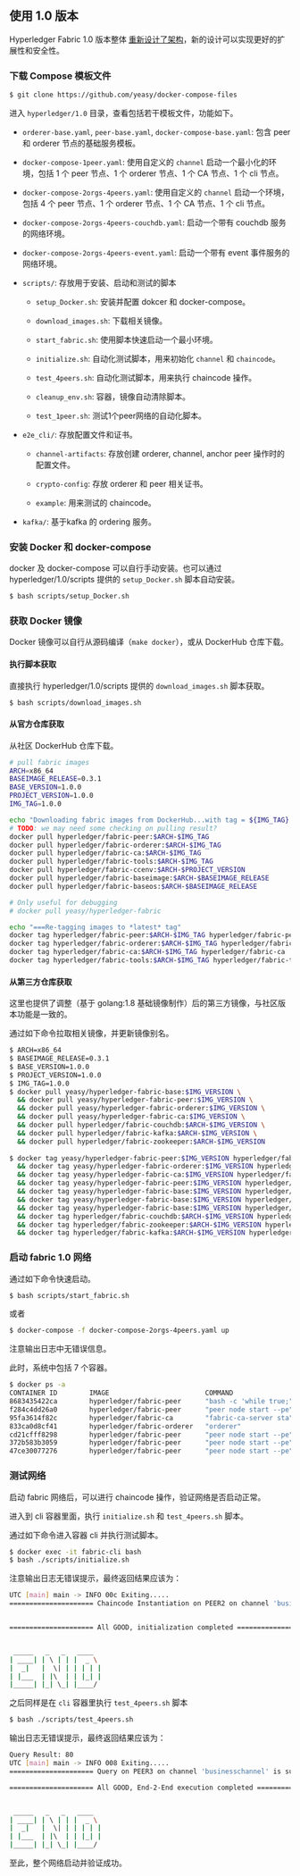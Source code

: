 ## 使用 1.0 版本

Hyperledger Fabric 1.0 版本整体 [重新设计了架构](https://github.com/hyperledger/fabric/blob/master/proposals/r1/Next-Consensus-Architecture-Proposal.md)，新的设计可以实现更好的扩展性和安全性。

### 下载 Compose 模板文件

```sh
$ git clone https://github.com/yeasy/docker-compose-files
```

进入 `hyperledger/1.0` 目录，查看包括若干模板文件，功能如下。

* `orderer-base.yaml`, `peer-base.yaml`, `docker-compose-base.yaml`: 包含 peer 和 orderer 节点的基础服务模板。

* `docker-compose-1peer.yaml`: 使用自定义的 `channel` 启动一个最小化的环境，包括 1 个 peer 节点、1 个 orderer 节点、1 个 CA 节点、1 个 cli 节点。 

* `docker-compose-2orgs-4peers.yaml`: 使用自定义的 `channel` 启动一个环境，包括 4 个 peer 节点、1 个 orderer 节点、1 个 CA 节点、1 个 cli 节点。

* `docker-compose-2orgs-4peers-couchdb.yaml`: 启动一个带有 couchdb 服务的网络环境。

* `docker-compose-2orgs-4peers-event.yaml`: 启动一个带有 event 事件服务的网络环境。

* `scripts/`: 存放用于安装、启动和测试的脚本

    * `setup_Docker.sh`: 安装并配置 dokcer 和 docker-compose。
    
    * `download_images.sh`: 下载相关镜像。
    
    * `start_fabric.sh`: 使用脚本快速启动一个最小环境。

    * `initialize.sh`: 自动化测试脚本，用来初始化 `channel` 和 `chaincode`。
    
    * `test_4peers.sh`: 自动化测试脚本，用来执行 chaincode 操作。
    
    * `cleanup_env.sh`: 容器，镜像自动清除脚本。
    
    * `test_1peer.sh`: 测试1个peer网络的自动化脚本。

* `e2e_cli/`: 存放配置文件和证书。

    * `channel-artifacts`: 存放创建 orderer, channel, anchor peer 操作时的配置文件。

    * `crypto-config`: 存放 orderer 和 peer 相关证书。

    * `example`: 用来测试的 chaincode。 
    
* `kafka/`: 基于kafka 的 ordering 服务。

### 安装 Docker 和 docker-compose 

docker 及 docker-compose 可以自行手动安装。也可以通过 hyperledger/1.0/scripts 提供的 `setup_Docker.sh` 脚本自动安装。

```bash
$ bash scripts/setup_Docker.sh
```

### 获取 Docker 镜像

Docker 镜像可以自行从源码编译（`make docker`），或从 DockerHub 仓库下载。

#### 执行脚本获取
直接执行 hyperledger/1.0/scripts 提供的 `download_images.sh` 脚本获取。

```bash
$ bash scripts/download_images.sh
```

#### 从官方仓库获取
从社区 DockerHub 仓库下载。

```bash
# pull fabric images
ARCH=x86_64
BASEIMAGE_RELEASE=0.3.1
BASE_VERSION=1.0.0
PROJECT_VERSION=1.0.0
IMG_TAG=1.0.0

echo "Downloading fabric images from DockerHub...with tag = ${IMG_TAG}... need a while"
# TODO: we may need some checking on pulling result?
docker pull hyperledger/fabric-peer:$ARCH-$IMG_TAG
docker pull hyperledger/fabric-orderer:$ARCH-$IMG_TAG
docker pull hyperledger/fabric-ca:$ARCH-$IMG_TAG
docker pull hyperledger/fabric-tools:$ARCH-$IMG_TAG
docker pull hyperledger/fabric-ccenv:$ARCH-$PROJECT_VERSION
docker pull hyperledger/fabric-baseimage:$ARCH-$BASEIMAGE_RELEASE
docker pull hyperledger/fabric-baseos:$ARCH-$BASEIMAGE_RELEASE

# Only useful for debugging
# docker pull yeasy/hyperledger-fabric

echo "===Re-tagging images to *latest* tag"
docker tag hyperledger/fabric-peer:$ARCH-$IMG_TAG hyperledger/fabric-peer
docker tag hyperledger/fabric-orderer:$ARCH-$IMG_TAG hyperledger/fabric-orderer
docker tag hyperledger/fabric-ca:$ARCH-$IMG_TAG hyperledger/fabric-ca
docker tag hyperledger/fabric-tools:$ARCH-$IMG_TAG hyperledger/fabric-tools
```
#### 从第三方仓库获取
这里也提供了调整（基于 golang:1.8 基础镜像制作）后的第三方镜像，与社区版本功能是一致的。

通过如下命令拉取相关镜像，并更新镜像别名。

```bash
$ ARCH=x86_64
$ BASEIMAGE_RELEASE=0.3.1
$ BASE_VERSION=1.0.0
$ PROJECT_VERSION=1.0.0
$ IMG_TAG=1.0.0
$ docker pull yeasy/hyperledger-fabric-base:$IMG_VERSION \
  && docker pull yeasy/hyperledger-fabric-peer:$IMG_VERSION \
  && docker pull yeasy/hyperledger-fabric-orderer:$IMG_VERSION \
  && docker pull yeasy/hyperledger-fabric-ca:$IMG_VERSION \
  && docker pull hyperledger/fabric-couchdb:$ARCH-$IMG_VERSION \
  && docker pull hyperledger/fabric-kafka:$ARCH-$IMG_VERSION \
  && docker pull hyperledger/fabric-zookeeper:$ARCH-$IMG_VERSION
  
$ docker tag yeasy/hyperledger-fabric-peer:$IMG_VERSION hyperledger/fabric-peer \
  && docker tag yeasy/hyperledger-fabric-orderer:$IMG_VERSION hyperledger/fabric-orderer \
  && docker tag yeasy/hyperledger-fabric-ca:$IMG_VERSION hyperledger/fabric-ca \
  && docker tag yeasy/hyperledger-fabric-peer:$IMG_VERSION hyperledger/fabric-tools \
  && docker tag yeasy/hyperledger-fabric-base:$IMG_VERSION hyperledger/fabric-ccenv:$ARCH-$PROJECT_VERSION \
  && docker tag yeasy/hyperledger-fabric-base:$IMG_VERSION hyperledger/fabric-baseos:$ARCH-$BASEIMAGE_RELEASE \
  && docker tag yeasy/hyperledger-fabric-base:$IMG_VERSION hyperledger/fabric-baseimage:$ARCH-$BASEIMAGE_RELEASE \
  && docker tag hyperledger/fabric-couchdb:$ARCH-$IMG_VERSION hyperledger/fabric-couchdb \
  && docker tag hyperledger/fabric-zookeeper:$ARCH-$IMG_VERSION hyperledger/fabric-zookeeper \
  && docker tag hyperledger/fabric-kafka:$ARCH-$IMG_VERSION hyperledger/fabric-kafka
```

### 启动 fabric 1.0 网络

通过如下命令快速启动。

```sh
$ bash scripts/start_fabric.sh
```

或者

```bash
$ docker-compose -f docker-compose-2orgs-4peers.yaml up
```

注意输出日志中无错误信息。

此时，系统中包括 7 个容器。

```bash
$ docker ps -a
CONTAINER ID        IMAGE                        COMMAND                  CREATED             STATUS              PORTS                                                                                 NAMES
8683435422ca        hyperledger/fabric-peer      "bash -c 'while true;"   19 seconds ago      Up 18 seconds       7050-7059/tcp                                                                         fabric-cli
f284c4dd26a0        hyperledger/fabric-peer      "peer node start --pe"   22 seconds ago      Up 19 seconds       7050/tcp, 0.0.0.0:7051->7051/tcp, 7052/tcp, 7054-7059/tcp, 0.0.0.0:7053->7053/tcp     peer0.org1.example.com
95fa3614f82c        hyperledger/fabric-ca        "fabric-ca-server sta"   22 seconds ago      Up 19 seconds       0.0.0.0:7054->7054/tcp                                                                fabric-ca
833ca0d8cf41        hyperledger/fabric-orderer   "orderer"                22 seconds ago      Up 19 seconds       0.0.0.0:7050->7050/tcp                                                                orderer.example.com
cd21cfff8298        hyperledger/fabric-peer      "peer node start --pe"   22 seconds ago      Up 20 seconds       7050/tcp, 7052/tcp, 7054-7059/tcp, 0.0.0.0:9051->7051/tcp, 0.0.0.0:9053->7053/tcp     peer0.org2.example.com
372b583b3059        hyperledger/fabric-peer      "peer node start --pe"   22 seconds ago      Up 20 seconds       7050/tcp, 7052/tcp, 7054-7059/tcp, 0.0.0.0:10051->7051/tcp, 0.0.0.0:10053->7053/tcp   peer1.org2.example.com
47ce30077276        hyperledger/fabric-peer      "peer node start --pe"   22 seconds ago      Up 20 seconds       7050/tcp, 7052/tcp, 7054-7059/tcp, 0.0.0.0:8051->7051/tcp, 0.0.0.0:8053->7053/tcp     peer1.org1.example.com
```

### 测试网络

启动 fabric 网络后，可以进行 chaincode 操作，验证网络是否启动正常。

进入到 cli 容器里面，执行 `initialize.sh` 和 `test_4peers.sh` 脚本。

通过如下命令进入容器 cli 并执行测试脚本。

```bash
$ docker exec -it fabric-cli bash
$ bash ./scripts/initialize.sh
```

注意输出日志无错误提示，最终返回结果应该为：

```bash
UTC [main] main -> INFO 00c Exiting.....
===================== Chaincode Instantiation on PEER2 on channel 'businesschannel' is successful ===================== 


===================== All GOOD, initialization completed ===================== 


 _____   _   _   ____  
| ____| | \ | | |  _ \ 
|  _|   |  \| | | | | |
| |___  | |\  | | |_| |
|_____| |_| \_| |____/ 
```

之后同样是在 `cli` 容器里执行 `test_4peers.sh` 脚本

```bash
$ bash ./scripts/test_4peers.sh
```

输出日志无错误提示，最终返回结果应该为：

```bash
Query Result: 80
UTC [main] main -> INFO 008 Exiting.....
===================== Query on PEER3 on channel 'businesschannel' is successful ===================== 

===================== All GOOD, End-2-End execution completed ===================== 


 _____   _   _   ____  
| ____| | \ | | |  _ \ 
|  _|   |  \| | | | | |
| |___  | |\  | | |_| |
|_____| |_| \_| |____/ 
```

至此，整个网络启动并验证成功。
